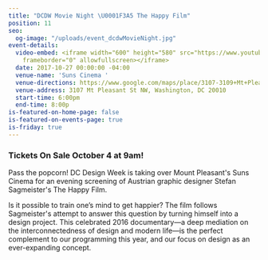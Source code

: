 ```yaml
---
title: "DCDW Movie Night \U0001F3A5 The Happy Film"
position: 11
seo:
  og-image: "/uploads/event_dcdwMovieNight.jpg"
event-details:
  video-embed: <iframe width="600" height="580" src="https://www.youtube.com/embed/Akn0wnQ6rxE?rel=0"
    frameborder="0" allowfullscreen></iframe>
  date: 2017-10-27 00:00:00 -04:00
  venue-name: 'Suns Cinema '
  venue-directions: https://www.google.com/maps/place/3107-3109+Mt+Pleasant+St+NW,+Washington,+DC+20010/@38.9289752,-77.0393467,17z/data=!3m1!4b1!4m5!3m4!1s0x89b7c820e50dc341:0xaba88cd3d6225799!8m2!3d38.928971!4d-77.037158
  venue-address: 3107 Mt Pleasant St NW, Washington, DC 20010
  start-time: 6:00pm
  end-time: 8:00p
is-featured-on-home-page: false
is-featured-on-events-page: true
is-friday: true
---
```


### Tickets On Sale October 4 at 9am!

Pass the popcorn! DC Design Week is taking over Mount Pleasant's Suns Cinema for an evening screening of Austrian graphic designer Stefan Sagmeister's The Happy Film.

Is it possible to train one’s mind to get happier? The film follows Sagmeister's attempt to answer this question by turning himself into a design project. This celebrated 2016 documentary—a deep mediation on the interconnectedness of design and modern life—is the perfect complement to our programming this year, and our focus on design as an ever-expanding concept.
